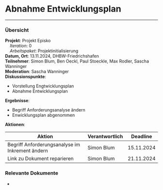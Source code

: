 # Abnahme Entwicklungsplan
---

### Übersicht

**Projekt**: Projekt Episko \
&nbsp;&nbsp;&nbsp;&nbsp;_Iteration_: 0\
&nbsp;&nbsp;&nbsp;&nbsp;_Arbeitspaket_: Projektinitialisierung\
**Datum, Ort**: 13.11.2024, DHBW-Friedrichshafen \
**Teilnehmer**: Simon Blum, Ben Oeckl, Paul Stoeckle, Max Rodler, Sascha Wanninger \
**Moderation**: Sascha Wanninger\
**Diskussionspunkte**:

- Vorstellung Engtwicklungsplan
- Abnahme Entwicklungsplan

**Ergebnisse**:

- Begriff Anforderungsanalyse ändern
- Enwicklungsplan abgenommen

**Aktionen**:

| Aktion                                          | Verantwortlich | Deadline   |
|-------------------------------------------------|----------------|------------|
| Begriff Anforderungsanalyse im Inkrement ändern | Simon Blum     | 15.11.2024 |
| Link zu Dokument reparieren                     | Simon Blum     | 21.11.2024 |

### Relevante Dokumente

- [](Entwicklungsplan.md)
